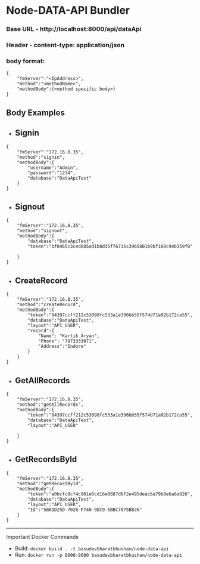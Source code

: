 # Node-DATA-API Bundler

### Base URL - http://localhost:8000/api/dataApi

### Header - content-type: application/json

### body format:

```
{
    "fmServer":"<IpAddress>",
    "method":"<methodName>",
    "methodBody":{<method specific body>}
}

```

## Body Examples

- ## Signin

```
{
    "fmServer":"172.16.8.35",
    "method":"signin",
    "methodBody":{
        "username":"Admin",
        "password":"1234",
        "database":"DataApiTest"
    }
}
```

- ## Signout

```
{
    "fmServer":"172.16.8.35",
    "method":"signout",
    "methodBody":{
        "database":"DataApiTest",
        "token":"bf0465c3ced685ad1b8d35f76715c3965801b9bf188c94b359f8"

    }
}
```

- ## CreateRecord

```
{
    "fmServer":"172.16.8.35",
    "method":"createRecord",
    "methodBody":{
        "token":"84397ccff212c53098fc533a1e396bb55f574d71a02b172ca55",
        "database":"DataApiTest",
        "layout":"API_USER",
        "record":{
            "Name": "Kartik Aryan",
            "Phone": "7873333071",
            "Address":"Indore"
        }
    }
}
```

- ## GetAllRecords

```
{
    "fmServer":"172.16.8.35",
    "method":"getAllRecords",
    "methodBody":{
        "token":"84397ccff212c53098fc533a1e396bb55f574d71a02b172ca55",
        "database":"DataApiTest",
        "layout":"API_USER"

    }
}
```

- ## GetRecordsById

```
{
    "fmServer":"172.16.8.35",
    "method":"getRecordById",
    "methodBody":{
        "token":"a0bcfc8cf4c901e6cd16e0887d6f2e495deac6a79b8e6a6a926",
        "database":"DataApiTest",
        "layout":"API_USER",
        "Id":"5B6DD25D-7028-F740-9DC9-5BBC7075BB26"
    }
}
```

---

Important Docker Commands

- Build: `docker build . -t basudevbharatbhushan/node-data-api  `
- Run: `docker run -p 8000:8000 basudevbharatbhushan/node-data-api`
